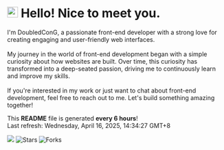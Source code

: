 <h1>
    <img src="https://emojis.slackmojis.com/emojis/images/1660853767/60881/meow_attention.gif?1660853767" width="25"/> 
    Hello! Nice to meet you.
</h1>

<p>
    I'm DoubledConG, a passionate front-end developer with a strong love for creating engaging and user-friendly web interfaces.
    <br /><br />
    My journey in the world of front-end development began with a simple curiosity about how websites are built. Over time, this curiosity has transformed into a deep-seated passion, driving me to continuously learn and improve my skills.
    <br /><br />
    If you're interested in my work or just want to chat about front-end development, feel free to reach out to me. Let's build something amazing together!
</p>

<p>
    This <b>README</b> file is generated <b>every 6 hours</b>!<br />
    Last refresh: Wednesday, April 16, 2025, 14:34:27 GMT+8<br />
</p>

<p>
    <img src="https://github.com/cccoding365/cccoding365/workflows/README%20build/badge.svg" /> 
    <img alt="Stars" src="https://img.shields.io/github/stars/cccoding365/cccoding365?style=flat-square&labelColor=343b41"/> 
    <img alt="Forks" src="https://img.shields.io/github/forks/cccoding365/cccoding365?style=flat-square&labelColor=343b41"/>
</p>